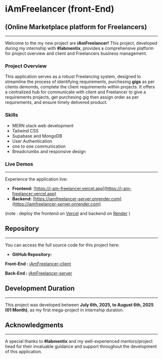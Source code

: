 # iAmFreelancer (front-End)

## (Online Marketplace platform for Freelancers)

---

Welcome to the my new project are **iAmFreelancer!** This project, developed during my internship with **#labmentix**, provides a comprehensive platform for project overview and client and Freelancers business management.

### Project Overview

This application serves as a robust Freelancing system, designed to streamline the process of identifying requirements, purchesing
**gigs** as per clients demonds, complete the client requirements within projects. It offers a centralized hub for communicate with client and Freelancer to give a requirements projects, get purchesing gig then assign order as per requirements, and ensure timely delivered product.

### Skills

* MERN stack web development
* Tailwind CSS
* Supabase and MongoDB
* User Authentication
* one to one communication  
* Breadcrumbs and responsive design

### Live Demos

---

Experience the application live:

* **Frontend:** [https://i-am-freelancer.vercel.app](https://i-am-freelancer.vercel.app)
* **Backend:** [https://iamfreelancer-server.onrender.com](https://iamfreelancer-server.onrender.com)

(note : deploy the frontend on [Vercel](https://vercel.com/) and backend on [Render](https://render.com/) )

## Repository

---

You can access the full source code for this project here:

* **GitHub Repository:**
  
**Front-End :** [iAmFreelancer-client](https://github.com/Rohit3920/iAmFreelancer-client)

**Back-End :** [iAmFreelancer-server](https://github.com/Rohit3920/iAmFreelancer-server)


## Development Duration

---

This project was developed between **July 6th, 2025, to August 6th, 2025 (01 Month)**, as my first mega-project in internship duration.

## Acknowledgments

---

A special thanks to **#labmentix** and my well-experienced mentors/project head for their invaluable guidance and support throughout the development of this application.
